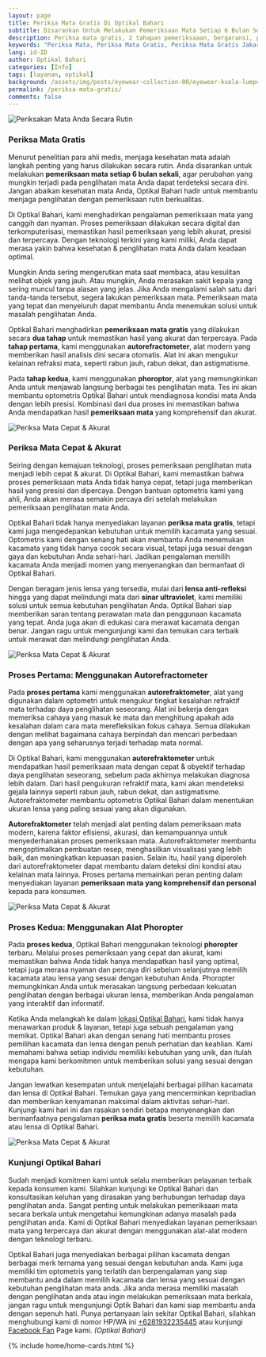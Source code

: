```yaml
---
layout: page
title: Periksa Mata Gratis Di Optikal Bahari
subtitle: Disarankan Untuk Melakukan Pemeriksaan Mata Setiap 6 Bulan Sekali
description: Periksa mata gratis, 2 tahapan pemeriksaaan, bergaransi, pembayaran cicilan 0%, menerima Program KJP, kunjungi segera Optikal Bahari.
keywords: "Periksa Mata, Periksa Mata Gratis, Periksa Mata Gratis Jakarta, Periksa Mata Jakarta Pusat"
lang: id-ID
author: Optikal Bahari
categories: [Info]
tags: [layanan, optikal]
background: /assets/img/posts/eyewear-collection-00/eyewear-kuala-lumpur-min.webp
permalink: /periksa-mata-gratis/
comments: false
---
```


<div class="card-deck mb-3">
  <div class="card shadow p-3 mb-5 bg-white rounded">
    <img
      itemprop="image"
      src="{{ "/assets/img/posts/periksa-mata/periksa-mata-gratis-optikal-bahari-14.webp" }}"
      srcset="{{ "/assets/img/posts/periksa-mata/periksa-mata-gratis-optikal-bahari-14.webp" | srcset }}"
      width="{{ "/assets/img/posts/periksa-mata/periksa-mata-gratis-optikal-bahari-14.webp" | width }}"
      height="{{ "/assets/img/posts/periksa-mata/periksa-mata-gratis-optikal-bahari-14.webp" | height }}"
      class="card-img-top img-fluid"
      alt="Periksakan Mata Anda Secara Rutin">
    <div class="card-body">
      <h3 class="card-title">
        Periksa Mata Gratis
      </h3>
      <p class="card-text text-left">
        Menurut penelitian para ahli medis, menjaga kesehatan mata adalah langkah penting yang harus dilakukan secara rutin. Anda disarankan untuk melakukan
        <strong>pemeriksaan mata setiap 6 bulan sekali</strong>, agar perubahan yang mungkin terjadi pada penglihatan mata Anda dapat terdeteksi secara dini. Jangan abaikan kesehatan mata Anda, Optikal Bahari hadir untuk membantu menjaga penglihatan dengan pemeriksaan rutin berkualitas.
      </p>
      <p class="card-text text-left">
        Di Optikal Bahari, kami menghadirkan pengalaman pemeriksaan mata yang canggih dan nyaman. Proses pemeriksaan dilakukan secara digital dan terkomputerisasi, memastikan hasil pemeriksaan yang lebih akurat, presisi dan terpercaya. Dengan teknologi terkini yang kami miliki, Anda dapat merasa yakin bahwa kesehatan & penglihatan mata Anda dalam keadaan optimal.
      </p>
      <p class="card-text text-left">
        Mungkin Anda sering mengerutkan mata saat membaca, atau kesulitan melihat objek yang jauh. Atau mungkin, Anda merasakan sakit kepala yang sering muncul tanpa alasan yang jelas. Jika Anda mengalami salah satu dari tanda-tanda tersebut, segera lakukan pemeriksaan mata. Pemeriksaan mata yang tepat dan menyeluruh dapat membantu Anda menemukan solusi untuk masalah penglihatan Anda.
      </p>
      <p class="card-text text-left">
        Optikal Bahari menghadirkan
        <strong>pemeriksaan mata gratis</strong>
        yang dilakukan secara
        <strong>dua tahap</strong>
        untuk memastikan hasil yang akurat dan terpercaya. Pada
        <strong>tahap pertama</strong>, kami menggunakan
        <strong>autorefractometer</strong>, alat modern yang memberikan hasil analisis dini secara otomatis. Alat ini akan mengukur kelainan refraksi mata, seperti rabun jauh, rabun dekat, dan astigmatisme.
      </p>
      <p class="card-text text-left">
        Pada
        <strong>tahap kedua</strong>, kami menggunakan
        <strong>phoroptor</strong>, alat yang memungkinkan Anda untuk menjawab langsung berbagai tes penglihatan mata. Tes ini akan membantu optometris Optikal Bahari untuk mendiagnosa kondisi mata Anda dengan lebih presisi. Kombinasi dari dua proses ini memastikan bahwa Anda mendapatkan hasil
        <strong>pemeriksaan mata</strong>
        yang komprehensif dan akurat.
      </p>
    </div>
  </div>
</div>

<div class="card-deck mb-3">
  <div class="card shadow p-3 mb-5 bg-white rounded">
    <img
      itemprop="image"
      src="{{ "/assets/img/posts/periksa-mata/periksa-mata-gratis-optikal-bahari-2.webp" }}"
      srcset="{{ "/assets/img/posts/periksa-mata/periksa-mata-gratis-optikal-bahari-2.webp" | srcset }}"
      width="{{ "/assets/img/posts/periksa-mata/periksa-mata-gratis-optikal-bahari-2.webp" | width }}"
      height="{{ "/assets/img/posts/periksa-mata/periksa-mata-gratis-optikal-bahari-2.webp" | height }}"
      class="card-img-top img-fluid"
      alt="Periksa Mata Cepat & Akurat">
    <div class="card-body">
      <h3 class="card-title">
        Periksa Mata Cepat & Akurat
      </h3>
      <p class="card-text text-left">
        Seiring dengan kemajuan teknologi, proses pemeriksaan penglihatan mata menjadi lebih cepat & akurat. Di Optikal Bahari, kami memastikan bahwa proses pemeriksaan mata Anda tidak hanya cepat, tetapi juga memberikan hasil yang presisi dan dipercaya. Dengan bantuan optometris kami yang ahli, Anda akan merasa semakin percaya diri setelah melakukan pemeriksaan penglihatan mata Anda.
      </p>
      <p class="card-text text-left">
        Optikal Bahari tidak hanya menyediakan layanan
        <strong>periksa mata gratis</strong>, tetapi kami juga mengedepankan kebutuhan untuk memilih kacamata yang sesuai. Optometris kami dengan senang hati akan membantu Anda menemukan kacamata yang tidak hanya cocok secara visual, tetapi juga sesuai dengan gaya dan kebutuhan Anda sehari-hari. Jadikan pengalaman memilih kacamata Anda menjadi momen yang menyenangkan dan bermanfaat di Optikal Bahari.
      </p>
      <p class="card-text text-left">
        Dengan beragam jenis lensa yang tersedia, mulai dari
        <strong>lensa anti-refleksi</strong>
        hingga yang dapat melindungi mata dari
        <strong>sinar ultraviolet</strong>, kami memiliki solusi untuk semua kebutuhan penglihatan Anda. Optikal Bahari siap memberikan saran tentang perawatan mata dan penggunaan kacamata yang tepat. Anda juga akan di edukasi cara merawat kacamata dengan benar. Jangan ragu untuk mengunjungi kami dan temukan cara terbaik untuk merawat dan melindungi penglihatan Anda.
      </p>
    </div>
  </div>
</div>

<div class="card-deck mb-3">
  <div class="card shadow p-3 mb-5 bg-white rounded">
    <img
      itemprop="image"
      src="{{ "/assets/img/posts/periksa-mata/periksa-mata-gratis-optikal-bahari-10.webp" }}"
      srcset="{{ "/assets/img/posts/periksa-mata/periksa-mata-gratis-optikal-bahari-10.webp" | srcset }}"
      width="{{ "/assets/img/posts/periksa-mata/periksa-mata-gratis-optikal-bahari-10.webp" | width }}"
      height="{{ "/assets/img/posts/periksa-mata/periksa-mata-gratis-optikal-bahari-10.webp" | height }}"
      class="card-img-top img-fluid"
      alt="Periksa Mata Cepat & Akurat">
    <div class="card-body">
      <h3 class="card-title">
        Proses Pertama: Menggunakan Autorefractometer
      </h3>
      <p class="card-text text-left">
        Pada
        <strong>proses pertama</strong>
        kami menggunakan
        <strong>autorefraktometer</strong>, alat yang digunakan dalam optometri untuk mengukur tingkat
        <italic>kesalahan refraktif</italic>
        mata terhadap daya penglihatan seseorang. Alat ini bekerja dengan memeriksa cahaya yang masuk ke mata dan menghitung apakah ada kesalahan dalam cara mata merefleksikan fokus cahaya. Semua dilakukan dengan melihat bagaimana cahaya berpindah dan mencari perbedaan dengan apa yang seharusnya terjadi terhadap mata normal.
      </p>
      <p class="card-text text-left">
        Di Optikal Bahari, kami menggunakan
        <strong>autorefraktometer</strong>
        untuk mendapatkan hasil pemeriksaan mata dengan cepat & obyektif terhadap daya penglihatan seseorang, sebelum pada akhirnya melakukan diagnosa lebih dalam. Dari hasil pengukuran refraktif mata, kami akan mendeteksi gejala lainnya seperti rabun jauh, rabun dekat, dan astigmatisme. Autorefraktometer membantu optometris Optikal Bahari dalam menentukan ukuran lensa yang paling sesuai yang akan digunakan.
      </p>
      <p class="card-text text-left">
        <strong>Autorefraktometer</strong>
        telah menjadi alat penting dalam pemeriksaan mata modern, karena faktor efisiensi, akurasi, dan kemampuannya untuk menyederhanakan proses pemeriksaan mata. Autorefraktometer membantu mengoptimalkan pembuatan resep, menghasilkan visualisasi yang lebih baik, dan meningkatkan kepuasan pasien. Selain itu, hasil yang diperoleh dari autorefraktometer dapat membantu dalam deteksi dini kondisi atau kelainan mata lainnya. Proses pertama memainkan peran penting dalam menyediakan layanan
        <strong>pemeriksaan mata yang komprehensif dan personal</strong>
        kepada para konsumen.
      </p>
    </div>
  </div>
</div>

<div class="card-deck mb-3">
  <div class="card shadow p-3 mb-5 bg-white rounded">
    <img
      itemprop="image"
      src="{{ "/assets/img/posts/periksa-mata/periksa-mata-gratis-optikal-bahari-12.webp" }}"
      srcset="{{ "/assets/img/posts/periksa-mata/periksa-mata-gratis-optikal-bahari-12.webp" | srcset }}"
      width="{{ "/assets/img/posts/periksa-mata/periksa-mata-gratis-optikal-bahari-12.webp" | width }}"
      height="{{ "/assets/img/posts/periksa-mata/periksa-mata-gratis-optikal-bahari-12.webp" | height }}"
      class="card-img-top img-fluid"
      alt="Periksa Mata Cepat & Akurat">
    <div class="card-body">
      <h3 class="card-title">
        Proses Kedua: Menggunakan Alat Phoropter
      </h3>
      <p class="card-text text-left">
        Pada
        <strong>proses kedua</strong>, Optikal Bahari menggunakan teknologi
        <strong>phoropter</strong>
        terbaru. Melalui proses pemeriksaan yang cepat dan akurat, kami memastikan bahwa Anda tidak hanya mendapatkan hasil yang optimal, tetapi juga merasa nyaman dan percaya diri sebelum selanjutnya memilih kacamata atau lensa yang sesuai dengan kebutuhan Anda. Phoropter memungkinkan Anda untuk merasakan langsung perbedaan kekuatan penglihatan dengan berbagai ukuran lensa, memberikan Anda pengalaman yang interaktif dan informatif.
      </p>
      <p class="card-text text-left">
        Ketika Anda melangkah ke dalam
        <a href="{{"/lokasi/" | relative_url }}" title="lokasi Optikal Bahari">lokasi Optikal Bahari</a>, kami tidak hanya menawarkan produk & layanan, tetapi juga sebuah pengalaman yang memikat. Optikal Bahari akan dengan senang hati membantu proses pemilihan kacamata dan lensa dengan penuh perhatian dan keahlian. Kami memahami bahwa setiap individu memiliki kebutuhan yang unik, dan itulah mengapa kami berkomitmen untuk memberikan solusi yang sesuai dengan kebutuhan.
      </p>
      <p class="card-text text-left">
        Jangan lewatkan kesempatan untuk menjelajahi berbagai pilihan kacamata dan lensa di Optikal Bahari. Temukan gaya yang mencerminkan kepribadian dan memberikan kenyamanan maksimal dalam aktivitas sehari-hari. Kunjungi kami hari ini dan rasakan sendiri betapa menyenangkan dan bermanfaatnya pengalaman
        <strong>periksa mata gratis</strong>
        beserta memilih kacamata atau lensa di Optikal Bahari.
      </p>
    </div>
  </div>
</div>

<div class="card-deck mb-3">
  <div class="card shadow p-3 mb-5 bg-white rounded">
    <img
      itemprop="image"
      src="{{ "/assets/img/posts/periksa-mata/periksa-mata-gratis-optikal-bahari-11.webp" }}"
      srcset="{{ "/assets/img/posts/periksa-mata/periksa-mata-gratis-optikal-bahari-11.webp" | srcset }}"
      width="{{ "/assets/img/posts/periksa-mata/periksa-mata-gratis-optikal-bahari-11.webp" | width }}"
      height="{{ "/assets/img/posts/periksa-mata/periksa-mata-gratis-optikal-bahari-11.webp" | height }}"
      class="card-img-top img-fluid"
      alt="Periksa Mata Cepat & Akurat">
    <div class="card-body">
      <h3 class="card-title">
        Kunjungi Optikal Bahari
      </h3>
      <p class="card-text text-left">
        Sudah menjadi komitmen kami untuk selalu memberikan pelayanan terbaik kepada konsumen kami. Silahkan kunjungi ke Optikal Bahari dan konsultasikan keluhan yang dirasakan yang berhubungan terhadap daya penglihatan anda. Sangat penting untuk melakukan pemeriksaan mata secara berkala untuk mengetahui kemungkinan adanya masalah pada penglihatan anda. Kami di Optikal Bahari menyediakan layanan pemeriksaan mata yang terpercaya dan akurat dengan menggunakan alat-alat modern dengan teknologi terbaru.
      </p>
      <p class="card-text text-left">
        Optikal Bahari juga menyediakan berbagai pilihan kacamata dengan berbagai merk ternama yang sesuai dengan kebutuhan anda. Kami juga memiliki tim optometris yang terlatih dan berpengalaman yang siap membantu anda dalam memilih kacamata dan lensa yang sesuai dengan kebutuhan penglihatan mata anda. Jika anda merasa memiliki masalah dengan penglihatan anda atau ingin melakukan pemeriksaan mata berkala, jangan ragu untuk mengunjungi Optik Bahari dan kami siap membantu anda dengan sepenuh hati. Punya pertanyaan lain sekitar Optikal Bahari, silahkan menghubungi kami di nomor HP/WA ini
        <a
          href="https://api.whatsapp.com/send?phone=6281932235445&text=Hallo%2C+saya+butuh+informasi+lebih+lanjut+mengenai+Optikal+Bahari"
          id="WhatsAppClick"
          class="WhatsAppCall"
          title="Call WhatsApp">+6281932235445</a>
        atau kunjungi
        <a
          href="https://www.facebook.com/optikalbahari"
          id="FBClick"
          title="Facebook Page Optikal Bahari"
          class="FacebookPage">Facebook Fan</a>
        Page kami.
        <em>(Optikal Bahari)</em>
      </p>
    </div>
  </div>
</div>

{% include home/home-cards.html %}
